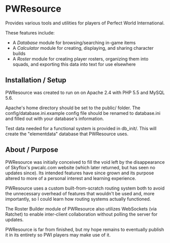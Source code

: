 # PWResource
Provides various tools and utilities for players of Perfect World International.

These features include:
- A *Database* module for browsing/searching in-game items
- A *Calculator* module for creating, displaying, and sharing character builds
- A *Roster* module for creating player rosters, organizing them into squads, and exporting this data into text for use elsewhere

## Installation / Setup

PWResource was created to run on on Apache 2.4 with PHP 5.5 and MySQL 5.6.

Apache's home directory should be set to the public/ folder.
The config/database.ini.example config file should be renamed to database.ini and filled out with your database's information.

Test data needed for a functional system is provided in db_init/. This will create the "elementdata" database that PWResource uses.


## About / Purpose

PWResource was initially conceived to fill the void left by the disappearance of Skyflox's pwcalc.com website (which later returned, but has seen no updates since). Its intended features have since grown and its purpose altered to more of a personal interest and learning experience. 

PWResource uses a custom built-from-scratch routing system both to avoid the unnecessary overhead of features that wouldn't be used and, more importantly, so I could learn how routing systems actually functioned. 

The Roster Builder module of PWResource also utilizes WebSockets (via Ratchet) to enable inter-client collaboration without polling the server for updates. 


PWResource is far from finished, but my hope remains to eventually publish it in its entirety so PWI players may make use of it. 